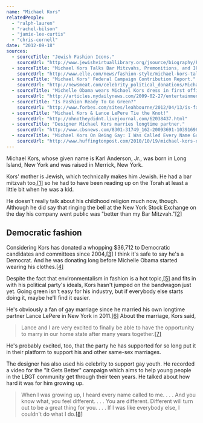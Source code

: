 ```yaml
---
name: "Michael Kors"
relatedPeople:
  - "ralph-lauren"
  - "rachel-bilson"
  - "jamie-lee-curtis"
  - "chris-cornell"
date: "2012-09-18"
sources:
  - sourceTitle: "Jewish Fashion Icons."
    sourceUrl: "http://www.jewishvirtuallibrary.org/jsource/biography/Fashion.html"
  - sourceTitle: "Michael Kors Talks Bar Mitzvahs, Premonitions, and IPOs."
    sourceUrl: "http://www.elle.com/news/fashion-style/michael-kors-talks-bar-mitzvahs-premonitions-ipos-43761"
  - sourceTitle: "Michael Kors' Federal Campaign Contribution Report."
    sourceUrl: "http://newsmeat.com/celebrity_political_donations/Michael_Kors.php"
  - sourceTitle: "Michelle Obama wears Michael Kors dress in first official portrait as First Lady."
    sourceUrl: "http://articles.nydailynews.com/2009-02-27/entertainment/17916928_1_first-lady-michelle-obama-official-portrait-white-house"
  - sourceTitle: "Is Fashion Ready To Go Green?"
    sourceUrl: "http://www.forbes.com/sites/leahbourne/2012/04/13/is-fashion-ready-to-go-green/"
  - sourceTitle: "Michael Kors & Lance LePere Tie the Knot!"
    sourceUrl: "http://ohnotheydidnt.livejournal.com/62038437.html"
  - sourceTitle: "Designer Michael Kors marries longtime partner."
    sourceUrl: "http://www.cbsnews.com/8301-31749_162-20093691-10391698.html"
  - sourceTitle: "Michael Kors On Being Gay: I Was Called Every Name Growing Up."
    sourceUrl: "http://www.huffingtonpost.com/2010/10/19/michael-kors-on-being-gay_n_768054.html"
---
```


Michael Kors, whose given name is Karl Anderson, Jr., was born in Long Island, New York and was raised in Merrick, New York.

Kors' mother is Jewish, which technically makes him Jewish. He had a bar mitzvah too,<a class="source-citation" href="http://www.jewishvirtuallibrary.org/jsource/biography/Fashion.html" title="Jewish Fashion Icons.">[1]</a> so he had to have been reading up on the Torah at least a little bit when he was a kid.

He doesn't really talk about his childhood religion much now, though. Although he did say that ringing the bell at the New York Stock Exchange on the day his company went public was "better than my Bar Mitzvah."<a class="source-citation" href="http://www.elle.com/news/fashion-style/michael-kors-talks-bar-mitzvahs-premonitions-ipos-43761" title="Michael Kors Talks Bar Mitzvahs, Premonitions, and IPOs.">[2]</a>

## Democratic fashion

Considering Kors has donated a whopping $36,712 to Democratic candidates and committees since 2004,<a class="source-citation" href="http://newsmeat.com/celebrity_political_donations/Michael_Kors.php" title="Michael Kors&apos; Federal Campaign Contribution Report.">[3]</a> I think it's safe to say he's a Democrat. And he was donating long before Michelle Obama started wearing his clothes.<a class="source-citation" href="http://articles.nydailynews.com/2009-02-27/entertainment/17916928_1_first-lady-michelle-obama-official-portrait-white-house" title="Michelle Obama wears Michael Kors dress in first official portrait as First Lady.">[4]</a>

Despite the fact that environmentalism in fashion is a hot topic,<a class="source-citation" href="http://www.forbes.com/sites/leahbourne/2012/04/13/is-fashion-ready-to-go-green/" title="Is Fashion Ready To Go Green?">[5]</a> and fits in with his political party's ideals, Kors hasn't jumped on the bandwagon just yet. Going green isn't easy for his industry, but if everybody else starts doing it, maybe he'll find it easier.

He's obviously a fan of gay marriage since he married his own longtime partner Lance LePere in New York in 2011.<a class="source-citation" href="http://ohnotheydidnt.livejournal.com/62038437.html" title="Michael Kors &amp; Lance LePere Tie the Knot!">[6]</a> About the marriage, Kors said,

>Lance and I are very excited to finally be able to have the opportunity to marry in our home state after many years together.<a class="source-citation" href="http://www.cbsnews.com/8301-31749_162-20093691-10391698.html" title="Designer Michael Kors marries longtime partner.">[7]</a>

He's probably excited, too, that the party he has supported for so long put it in their platform to support his and other same-sex marriages.

The designer has also used his celebrity to support gay youth. He recorded a video for the "It Gets Better" campaign which aims to help young people in the LBGT community get through their teen years. He talked about how hard it was for him growing up.

>When I was growing up, I heard every name called to me. . . . And you know what, you feel different. . . . You are different. Different will turn out to be a great thing for you. . . . If I was like everybody else, I couldn't do what I do.<a class="source-citation" href="http://www.huffingtonpost.com/2010/10/19/michael-kors-on-being-gay_n_768054.html" title="Michael Kors On Being Gay: I Was Called Every Name Growing Up.">[8]</a>